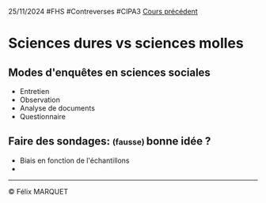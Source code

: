25/11/2024
#FHS #Contreverses #CIPA3
[Cours précédent](Controverses%20Cours%203.md)

# Sciences dures vs sciences molles
## Modes d'enquêtes en sciences sociales
- Entretien
- Observation
- Analyse de documents
- Questionnaire

## Faire des sondages: <font style="font-size:16px">(fausse) </font>bonne idée ?
- Biais en fonction de l'échantillons
- 

---
&copy; Félix MARQUET